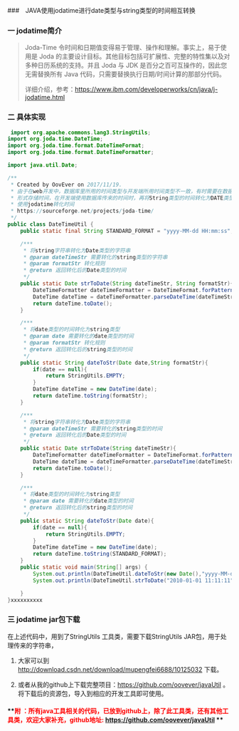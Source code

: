 ###　JAVA使用jodatime进行date类型与string类型的时间相互转换

###  一 jodatime简介

> Joda-Time 令时间和日期值变得易于管理、操作和理解。事实上，易于使用是 Joda 的主要设计目标。其他目标包括可扩展性、完整的特性集以及对多种日历系统的支持。并且 Joda 与 JDK 是百分之百可互操作的，因此您无需替换所有 Java 代码，只需要替换执行日期/时间计算的那部分代码。
>
> 详细介绍，参考：https://www.ibm.com/developerworks/cn/java/j-jodatime.html

### 二 具体实现

```java
 import org.apache.commons.lang3.StringUtils;
import org.joda.time.DateTime;
import org.joda.time.format.DateTimeFormat;
import org.joda.time.format.DateTimeFormatter;

import java.util.Date;

/**
 * Created by OovEver on 2017/11/19.
 * 由于在web开发中，数据库里所用的时间类型与开发端所用时间类型不一致，有时需要在数据库中，以string
 * 形式存储时间，在开发端使用数据库传来的时间时，再将String类型的时间转化为DATE类型的时间。
 * 使用jodatime转化时间
 * https://sourceforge.net/projects/joda-time/
 */
public class DateTimeUtil {
    public static final String STANDARD_FORMAT = "yyyy-MM-dd HH:mm:ss";

    /***
     * 将string字符串转化为Date类型的字符串
     * @param dateTimeStr 需要转化的string类型的字符串
     * @param formatStr 转化规则
     * @return 返回转化后的Date类型的时间
     */
    public static Date strToDate(String dateTimeStr, String formatStr){
        DateTimeFormatter dateTimeFormatter = DateTimeFormat.forPattern(formatStr);
        DateTime dateTime = dateTimeFormatter.parseDateTime(dateTimeStr);
        return dateTime.toDate();
    }

    /***
     * 将date类型的时间转化为string类型
     * @param date 需要转化的date类型的时间
     * @param formatStr 转化规则
     * @return 返回转化后的string类型的时间
     */
    public static String dateToStr(Date date,String formatStr){
        if(date == null){
            return StringUtils.EMPTY;
        }
        DateTime dateTime = new DateTime(date);
        return dateTime.toString(formatStr);
    }

    /***
     * 将string字符串转化为Date类型的字符串
     * @param dateTimeStr 需要转化的string类型的时间
     * @return 返回转化后的Date类型的时间
     */
    public static Date strToDate(String dateTimeStr){
        DateTimeFormatter dateTimeFormatter = DateTimeFormat.forPattern(STANDARD_FORMAT);
        DateTime dateTime = dateTimeFormatter.parseDateTime(dateTimeStr);
        return dateTime.toDate();
    }

    /***
     * 将date类型的时间转化为string类型
     * @param date 需要转化的date类型的时间
     * @return 返回转化后的string类型的时间
     */
    public static String dateToStr(Date date){
        if(date == null){
            return StringUtils.EMPTY;
        }
        DateTime dateTime = new DateTime(date);
        return dateTime.toString(STANDARD_FORMAT);
    }
    public static void main(String[] args) {
        System.out.println(DateTimeUtil.dateToStr(new Date(),"yyyy-MM-dd HH:mm:ss"));
        System.out.println(DateTimeUtil.strToDate("2010-01-01 11:11:11","yyyy-MM-dd HH:mm:ss"));

    }
}xxxxxxxxxx 

```

### 三 jodatime jar包下载

在上述代码中，用到了StringUtils 工具类，需要下载StringUtils JAR包，用于处理传来的字符串，

1. 大家可以到 http://download.csdn.net/download/mupengfei6688/10125032 下载。 

2. 或者从我的github上下载完整项目：https://github.com/oovever/javaUtil 。将下载后的资源包，导入到相应的开发工具即可使用。

####  **<font color=red>附 ：所有java工具相关的代码，已放到github上，除了此工具类，还有其他工具类，欢迎大家补充，github地址:</font> https://github.com/oovever/javaUtil ** 


